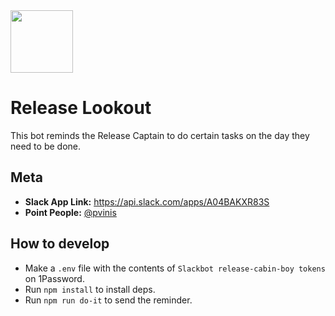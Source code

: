 <img src="assets/icon.png" width="100" />

# Release Lookout

This bot reminds the Release Captain to do certain tasks on the day they need to be done.

## Meta

- **Slack App Link:** https://api.slack.com/apps/A04BAKXR83S
- **Point People:** [@pvinis](https://github.com/pvinis)

## How to develop

- Make a `.env` file with the contents of `Slackbot release-cabin-boy tokens` on 1Password.
- Run `npm install` to install deps.
- Run `npm run do-it` to send the reminder.
